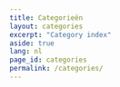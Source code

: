 ```yaml
---
title: Categorieën
layout: categories
excerpt: "Category index"
aside: true
lang: nl
page_id: categories
permalink: /categories/
---
```



